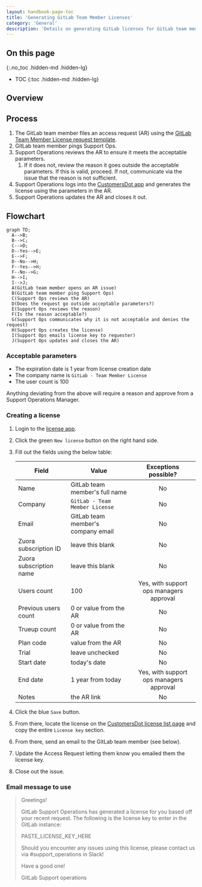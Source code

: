 ```yaml
---
layout: handbook-page-toc
title: 'Generating GitLab Team Member Licenses'
category: 'General'
description: 'Details on generating GitLab licenses for GitLab team members'
---
```


## On this page
{:.no_toc .hidden-md .hidden-lg}

- TOC
{:toc .hidden-md .hidden-lg}

## Overview



## Process

1. The GitLab team member files an access request (AR) using the
   [GitLab Team Member License request template](https://gitlab.com/gitlab-com/team-member-epics/access-requests/-/issues/new?issuable_template=GitLab_Team_Member_License_request).
1. GitLab team member pings Support Ops.
1. Support Operations reviews the AR to ensure it meets the acceptable
   parameters.
   1. If it does not, review the reason it goes outside the acceptable
      parameters. If this is valid, proceed. If not, communicate via the issue
      that the reason is not sufficient.
1. Support Operations logs into the
   [CustomersDot app](https://customers.gitlab.com/admin/license/new) and
   generates the license using the parameters in the AR.
1. Support Operations updates the AR and closes it out.

## Flowchart

```mermaid
graph TD;
  A-->B;
  B-->C;
  C-->D;
  D--Yes-->E;
  E-->F;
  D--No-->H;
  F--Yes-->H;
  F--No-->G;
  H-->I;
  I-->J;
  A(GitLab team member opens an AR issue)
  B(GitLab team member ping Support Ops)
  C(Support Ops reviews the AR)
  D(Does the request go outside acceptable parameters?)
  E(Support Ops reviews the reason)
  F(Is the reason acceptable?)
  G(Support Ops communicates why it is not acceptable and denies the request)
  H(Support Ops creates the license)
  I(Support Ops emails license key to requester)
  J(Support Ops updates and closes the AR)
```

### Acceptable parameters

* The expiration date is 1 year from license creation date
* The company name is `GitLab - Team Member License`
* The user count is 100

Anything deviating from the above will require a reason and approve from a
Support Operations Manager.

### Creating a license

1. Login to the [license app](https://customers.gitlab.com/admin/).
1. Click the green `New license` button on the right hand side.
1. Fill out the fields using the below table:

   | Field | Value | Exceptions possible? |
   |---|---|:-:|
   | Name | GitLab team member's full name | No |
   | Company | `GitLab - Team Member License` | No |
   | Email | GitLab team member's company email | No |
   | Zuora subscription ID | leave this blank | No |
   | Zuora subscription name | leave this blank | No |
   | Users count | 100 | Yes, with support ops managers approval |
   | Previous users count | 0 or value from the AR | No |
   | Trueup count | 0 or value from the AR | No |
   | Plan code | value from the AR | No |
   | Trial | leave unchecked | No |
   | Start date | today's date | No |
   | End date | 1 year from today | Yes, with support ops managers approval |
   | Notes | the AR link | No |

1. Click the blue `Save` button. 
1. From there, locate the license on the
   [CustomersDot license list page](https://customers.gitlab.com/admin/license)
   and copy the entire `License key` section.
1. From there, send an email to the GitLab team member (see below).
1. Update the Access Request letting them know you emailed them the license
   key.
1. Close out the issue.

### Email message to use

> Greetings!
> 
> GitLab Support Operations has generated a license for you based off your
> recent request. The following is the license key to enter in the GitLab
> instance:
> 
> PASTE_LICENSE_KEY_HERE
> 
> Should you encounter any issues using this license, please contact us via
> #support_operations in Slack!
>
> Have a good one!
> 
> GitLab Support operations
